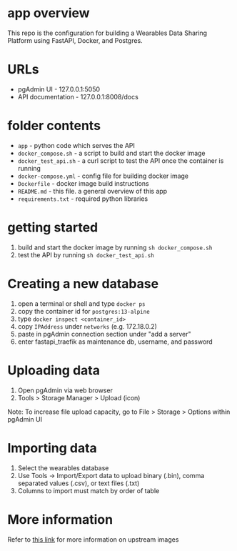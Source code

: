 # app overview

This repo is the configuration for building a Wearables Data Sharing Platform using FastAPI, Docker, and Postgres.

# URLs

- pgAdmin UI - 127.0.0.1:5050 
- API documentation - 127.0.0.1:8008/docs

# folder contents

- `app` - python code which serves the API
- `docker_compose.sh` - a script to build and start the docker image
- `docker_test_api.sh` - a curl script to test the API once the container is running
- `docker-compose.yml` - config file for building docker image
- `Dockerfile` - docker image build instructions
- `README.md` - this file. a general overview of this app
- `requirements.txt` - required python libraries

# getting started

1. build and start the docker image by running `sh docker_compose.sh`
2. test the API by running `sh docker_test_api.sh`

# Creating a new database

1. open a terminal or shell and type `docker ps`
2. copy the container id for `postgres:13-alpine`
3. type `docker inspect <container_id>`
4. copy `IPAddress` under `networks` (e.g. 172.18.0.2)
5. paste in pgAdmin connection section under "add a server"
6. enter fastapi_traefik as maintenance db, username, and password

# Uploading data

1. Open pgAdmin via web browser
2. Tools > Storage Manager > Upload (icon)

Note: To increase file upload capacity, go to File > Storage > Options within pgAdmin UI

# Importing data

1. Select the wearables database
2. Use Tools -> Import/Export data to upload binary (.bin), comma separated values (.csv), or text files (.txt)
3. Columns to import must match by order of table

# More information

Refer to [this link](https://testdriven.io/blog/fastapi-docker-traefik/) for more information on upstream images
